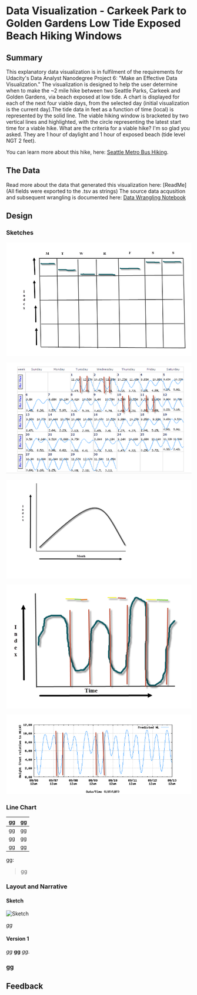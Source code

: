 # Data Visualization - Carkeek Park to Golden Gardens Low Tide Exposed Beach Hiking Windows

## Summary

This explanatory data visualization is in fulfilment of the requirements for Udacity's Data Analyst Nanodegree Project 6: "Make an Effective Data Visualization." The visualization is designed to help the user determine when to make the ~2 mile hike between two Seattle Parks, Carkeek and Golden Gardens, via beach exposed at low tide.  A chart is displayed for each of the next four viable days, from the selected day (initial visualization is the current day).The tide data in feet as a function of time (local) is represented by the solid line.  The viable hiking window is bracketed by two vertical lines and highlighted, with the circle representing the latest start time for a viable hike.  What are the criteria for a viable hike? I'm so glad you asked. They are 1 hour of daylight and 1 hour of exposed beach (tide level NGT 2 feet).

 You can learn more about this hike, here: [Seattle Metro Bus Hiking](https://sites.google.com/site/seattlemetrobushiking/main-page/in-city-hikes/carkeek-park-and-beach-walk-to-ballard).


 ## The Data

 Read more about the data that generated this visualization here: [ReadMe](All fields were exported to the .tsv as strings)
 The source data acqusition and subsequent wrangling is documented here: [Data Wrangling Notebook](https://github.com/baumanab/seattle_tides/blob/master/sandbox.ipynb)



## Design

### Sketches 
![Sketch 1](https://github.com/baumanab/seattle_tides/blob/master/httpd/img/cal_index.png)

![Sketch 2](https://github.com/baumanab/seattle_tides/blob/master/httpd/img/cal_tide.png)

![Sketch 3](https://github.com/baumanab/seattle_tides/blob/master/httpd/img/index.png)

![Sketch 4](https://github.com/baumanab/seattle_tides/blob/master/httpd/img/tide_time.png)

![Sketch 5](https://github.com/baumanab/seattle_tides/blob/master/httpd/img/tide_week.png)




### Line Chart


| gg |        gg |
-------------------|-----------------|
| gg| gg |
| gg | gg |
| gg  | gg |




gg:

> gg



### Layout and Narrative

#### Sketch
![Sketch]()

*gg*

#### Version 1


*gg* **gg** *gg.*


### gg

## Feedback


